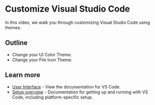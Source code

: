 # Customize Visual Studio Code

In this video, we walk you through customizing Visual Studio Code using themes.

## Outline

- Change your UI Color Theme.
- Change your File Icon Theme.

## Learn more

- [User Interface](/docs/getstarted/userinterface.md) - View the documentation for VS Code.
- [Setup overview](/docs/setup/setup-overview.md) - Documentation for getting up and running with VS Code, including platform-specific setup.
